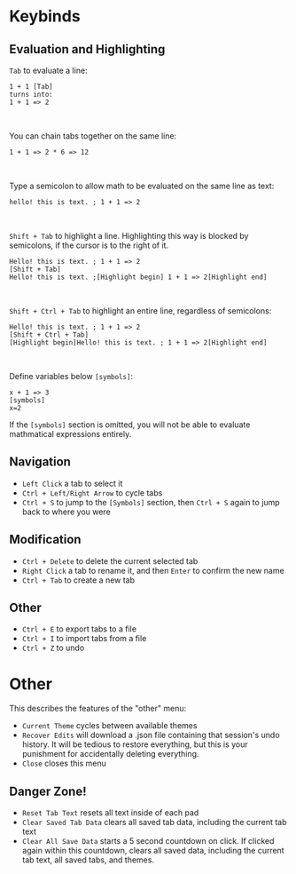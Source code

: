 # Keybinds
## Evaluation and Highlighting
`Tab` to evaluate a line:
```
1 + 1 [Tab]
turns into:
1 + 1 => 2
```
<br>

You can chain tabs together on the same line:
```
1 + 1 => 2 * 6 => 12
```
<br>

Type a semicolon to allow math to be evaluated on the same line as text:
```
hello! this is text. ; 1 + 1 => 2
```
<br>

`Shift + Tab` to highlight a line. Highlighting this way is blocked by semicolons, if the cursor is to the right of it.
```
Hello! this is text. ; 1 + 1 => 2
[Shift + Tab]
Hello! this is text. ;[Highlight begin] 1 + 1 => 2[Highlight end]
```
<br>

`Shift + Ctrl + Tab` to highlight an entire line, regardless of semicolons:
```
Hello! this is text. ; 1 + 1 => 2
[Shift + Ctrl + Tab]
[Highlight begin]Hello! this is text. ; 1 + 1 => 2[Highlight end]
```
<br>

Define variables below `[symbols]`:
```
x + 1 => 3
[symbols]
x=2
``` 
If the `[symbols]` section is omitted, you will not be able to evaluate mathmatical expressions entirely.

## Navigation
* `Left Click` a tab to select it
* `Ctrl + Left/Right Arrow` to cycle tabs
* `Ctrl + S` to jump to the `[Symbols]` section, then `Ctrl + S` again to jump back to where you were

## Modification
* `Ctrl + Delete` to delete the current selected tab
* `Right Click` a tab to rename it, and then `Enter` to confirm the new name
* `Ctrl + Tab` to create a new tab

## Other
* `Ctrl + E` to export tabs to a file
* `Ctrl + I` to import tabs from a file
* `Ctrl + Z` to undo
# Other
This describes the features of the "other" menu:
* `Current Theme` cycles between available themes
* `Recover Edits` will download a .json file containing that session's undo history. It will be tedious to restore everything, but this is your punishment for accidentally deleting everything.
* `Close` closes this menu
## Danger Zone!
* `Reset Tab Text` resets all text inside of each pad
* `Clear Saved Tab Data` clears all saved tab data, including the current tab text
* `Clear All Save Data` starts a 5 second countdown on click. If clicked again within this countdown, clears all saved data, including the current tab text, all saved tabs, and themes.